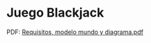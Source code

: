 # Juego Blackjack

PDF: [Requisitos, modelo mundo y diagrama.pdf](..%2F..%2FOneDrive%2FEscritorio%2FArchivos%20de%20estudio%20o%20trabajo%2FRequisitos%2C%20modelo%20mundo%20y%20diagrama.pdf)